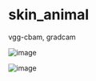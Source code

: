 # skin_animal

vgg-cbam, gradcam


![image](https://github.com/Bony-Lee/skin_animal/assets/70502547/1f6d56aa-b0a3-4f2b-81e3-b64e64ebbad6)


![image](https://github.com/Bony-Lee/skin_animal/assets/70502547/869f4e0b-5378-4cfa-9527-fab05ef91ad5)
